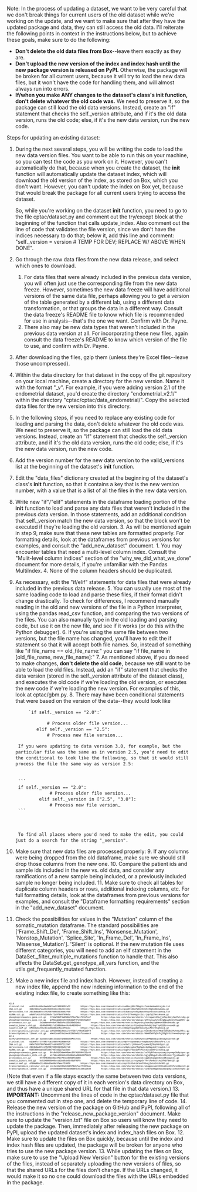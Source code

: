 Note: In the process of updating a dataset, we want to be very careful that we don't break things for current users of the old dataset while we're working on the update, and we want to make sure that after they have the updated package and data, they can still access the old data. I'll reiterate the following points in context in the instructions below, but to achieve these goals, make sure to do the following:



*   **Don't delete the old data files from Box**--leave them exactly as they are.
*   **Don't upload the new version of the index and index hash until the new package version is released on PyPI.** Otherwise, the package will be broken for all current users, because it will try to load the new data files, but it won't have the code for handling them, and will almost always run into errors.
*   **If/when you make ANY changes to the dataset's class's __init__ function, don't delete whatever the old code was.** We need to preserve it, so the package can still load the old data versions. Instead, create an "if" statement that checks the self._version attribute, and if it's the old data version, runs the old code; else, if it's the new data version, run the new code.

Steps for updating an existing dataset:



1. During the next several steps, you will be writing the code to load the new data version files. You want to be able to run this on your machine, so you can test the code as you work on it. However, you can't automatically do that, because when you create the dataset, the __init__ function will automatically update the dataset index, which will download the old version of the index, as stored on Box, which you don't want. However, you can't update the index on Box yet, because that would break the package for all current users trying to access the dataset.

    So, while you're working on the dataset __init__ function, you need to go to the file cptac/dataset.py and comment out the try/except block at the beginning of the function that calls update_index. Also comment out the line of code that validates the file version, since we don't have the indices necessary to do that; below it, add this line and comment: "self._version = version # TEMP FOR DEV; REPLACE W/ ABOVE WHEN DONE".

2. Go through the raw data files from the new data release, and select which ones to download.
    1. For data files that were already included in the previous data version, you will often just use the corresponding file from the new data freeze. However, sometimes the new data freeze will have additional versions of the same data file, perhaps allowing you to get a version of the table generated by a different lab, using a different data transformation, or that groups the data in a different way. Consult the data freeze's README file to know which file is recommended for use in analysis--that's the one we want. Confirm with Dr. Payne.
    2. There also may be new data types that weren't included in the previous data version at all. For incorporating these new files, again consult the data freeze's README to know which version of the file to use, and confirm with Dr. Payne.
3. After downloading the files, gzip them (unless they're Excel files--leave those uncompressed).
4. Within the data directory for that dataset in the copy of the git repository on your local machine, create a directory for the new version. Name it with the format "<dataset>_v<version>". For example, if you were adding version 2.1 of the endometrial dataset, you'd create the directory "endometrial_v2.1/" within the directory "cptac/cptac/data_endometrial/". Copy the selected data files for the new version into this directory.
5. In the following steps, if you need to replace any existing code for loading and parsing the data, don't delete whatever the old code was. We need to preserve it, so the package can still load the old data versions. Instead, create an "if" statement that checks the self._version attribute, and if it's the old data version, runs the old code; else, if it's the new data version, run the new code.
6. Add the version number for the new data version to the valid_versions list at the beginning of the dataset's __init__ function.
7. Edit the "data_files" dictionary created at the beginning of the dataset's class's __init__ function, so that it contains a key that is the new version number, with a value that is a list of all the files in the new data version.
8. Write new "if"/"elif" statements in the dataframe loading portion of the __init__ function to load and parse any data files that weren't included in the previous data version. In those statements, add an additional condition that self._version match the new data version, so that the block won't be executed if they're loading the old version.
    3. As will be mentioned again in step 9, make sure that these new tables are formatted properly. For formatting details, look at the dataframes from previous versions for examples, and consult the "add_new_dataset" document.
        1. You may encounter tables that need a multi-level column index. Consult the "Mulit-level column indices" section of the "why_we_did_what_we_done" document for more details, if you're unfamiliar with the Pandas MultiIndex.
    4. None of the column headers should be duplicated.
9. As necessary, edit the "if/elif" statements for data files that were already included in the previous data release. 
    5. You can usually use most of the same loading code to load and parse these files, if their format didn't change drastically. To check for differences, I recommend manually reading in the old and new versions of the file in a Python interpreter, using the pandas read_csv function, and comparing the two versions of the files. You can also manually type in the old loading and parsing code, but use it on the new file, and see if it works (or do this with the Python debugger).
    6. If you're using the same file between two versions, but the file name has changed, you'll have to edit the if statement so that it will accept both file names. So, instead of something like "if file_name == old_file_name:" you can say "if file_name in [old_file_name, new_file_name]:"
    7. As mentioned above, if you do need to make changes, **don't delete the old code**, because we still want to be able to load the old files. Instead, add an "if" statement that checks the data version (stored in the self._version attribute of the dataset class), and executes the old code if we're loading the old version, or executes the new code if we're loading the new version. For examples of this, look at cptac/gbm.py.
    8. There may have been conditional statements that were based on the version of the data--they would look like

            `if self._version == "2.0":`


    ```
                # Process older file version...
            elif self._version == "2.5":
                # Process new file version...
    ```



        If you were updating to data version 3.0, for example, but the particular file was the same as in version 2.5, you'd need to edit the conditional to look like the following, so that it would still process the file the same way as version 2.5:


        ```
        if self._version == "2.0":
                    # Process older file version...
                elif self._version in ["2.5", "3.0"]:
                    # Process new file version…
        ```



        To find all places where you'd need to make the edit, you could just do a search for the string "_version".

10. Make sure that new data files are processed properly:
    9. If any columns were being dropped from the old dataframe, make sure we should still drop those columns from the new one.
    10. Compare the patient ids and sample ids included in the new vs. old data, and consider any ramifications of a new sample being included, or a previously included sample no longer being included.
    11. Make sure to check all tables for duplicate column headers or rows, additional indexing columns, etc. For full formatting details, look at the dataframes from previous versions for examples, and consult the "Dataframe formatting requirements" section in the "add_new_dataset" document. 
11. Check the possibilities for values in the "Mutation" column of the somatic_mutation dataframe. The standard possibilities are ['Frame_Shift_Del', 'Frame_Shift_Ins', 'Nonsense_Mutation', 'Nonstop_Mutation', 'Splice_Site', 'In_Frame_Del', 'In_Frame_Ins', 'Missense_Mutation']. 'Silent' is optional. If the new mutation file uses different categories, you will need to add an elif statement in the DataSet._filter_multiple_mutations function to handle that. This also affects the DataSet.get_genotype_all_vars function, and the utils.get_frequently_mutated function.
12. Make a new index file and index hash. However, instead of creating a new index file, append the new indexing information to the end of the existing index file, to create something like this:

![endo_multi_version_index](imgs/endo_multi_version_index.png)
 (Note that even if a file stays exactly the same between two data versions, we still have a different copy of it in each version's data directory on Box, and thus have a unique shared URL for that file in that data version.)
13. **IMPORTANT:** Uncomment the lines of code in the cptac/dataset.py file that you commented out in step one, and delete the temporary line of code.
14. Release the new version of the package on GitHub and PyPI, following all of the instructions in the "release_new_package_version" document. Make sure to update the "version.txt" file on Box so users will know they need to update the package. Then, immediately after releasing the new package on PyPI, upload the updated dataset's index and index_hash files on Box. 
    12. Make sure to update the files on Box quickly, because until the index and index hash files are updated, the package will be broken for anyone who tries to use the new package version. 
    13. While updating the files on Box, make sure to use the "Upload New Version" button for the existing versions of the files, instead of separately uploading the new versions of files, so that the shared URLs for the files don't change. If the URLs changed, it would make it so no one could download the files with the URLs embedded in the package.
